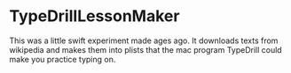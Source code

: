 # TypeDrillLessonMaker
This was a little swift experiment made ages ago. It downloads texts from wikipedia and makes them into plists that the mac program TypeDrill could make you practice typing on.

